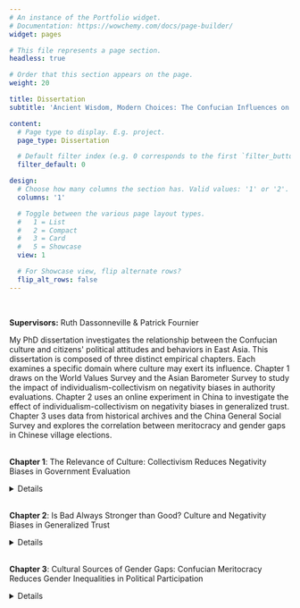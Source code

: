 ```yaml
---
# An instance of the Portfolio widget.
# Documentation: https://wowchemy.com/docs/page-builder/
widget: pages

# This file represents a page section.
headless: true

# Order that this section appears on the page.
weight: 20

title: Dissertation
subtitle: 'Ancient Wisdom, Modern Choices: The Confucian Influences on Political Attitudes and Behaviors'

content:
  # Page type to display. E.g. project.
  page_type: Dissertation

  # Default filter index (e.g. 0 corresponds to the first `filter_button` instance below).
  filter_default: 0

design:
  # Choose how many columns the section has. Valid values: '1' or '2'.
  columns: '1'

  # Toggle between the various page layout types.
  #   1 = List
  #   2 = Compact
  #   3 = Card
  #   5 = Showcase
  view: 1

  # For Showcase view, flip alternate rows?
  flip_alt_rows: false
---
```


<br/>

**Supervisors:** Ruth Dassonneville & Patrick Fournier
<br/>

My PhD dissertation investigates the relationship between the Confucian culture and citizens' political attitudes and behaviors in East Asia. This dissertation is composed of three distinct empirical chapters. Each examines a specific domain where culture may exert its influence. Chapter 1 draws on the World Values Survey and the Asian Barometer Survey to study the impact of individualism-collectivism on negativity biases in authority evaluations. Chapter 2 uses an online experiment in China to investigate the effect of individualism-collectivism on negativity biases in generalized trust. Chapter 3 uses data from historical archives and the China General Social Survey and explores the correlation between meritocracy and gender gaps in Chinese village elections. <br/>
<br/>

**Chapter 1**: The Relevance of Culture: Collectivism Reduces Negativity Biases in Government Evaluation <br/>

<details>
In political science, there is a broad literature that investigates the negativity biases in citizens’ attitudes and behaviors. In particular, we know that citizens’ political evaluations tend to be more strongly influenced by negative than positive perceptions of traits, events and policy outcomes. In this paper, I argue that culture is a significant yet understudied correlate of negativity biases. A multilevel analysis using the World Values Survey (WVS) demonstrates that the negativity bias in national government satisfaction weakens as a society’s level of collectivism rises. Next, I explore the effect of cultural values at the individual level with data from the Asian Barometer Survey (ABS). In line with the results from the WVS, I find that collectivism reduces the negative-positive asymmetry when citizens evaluate the incumbent authority on the basis of government performance. These results invite more caution when taking negativity biases as a general pattern that describes citizens’ attitudes toward political authority everywhere.
</details>  
<br/>

**Chapter 2**: Is Bad Always Stronger than Good? Culture and Negativity Biases in Generalized Trust  <br/>

<details>
Generalized trust refers to the trust that individuals have in the members of society. Social research identifies several psychological barriers that hinder trust development, including negativity biases. Previous studies demonstrate that trust is relatively easy to destroy but challenging to create. However, current research on negativity biases heavily relies on geographically-constrained samples from the Western hemisphere. In this paper, I argue that the negativity bias literature is based on individualistic assumptions and overlooks collectivistic contexts. Using a preregistered online experiment conducted in China, I find that receiving negative information about the untrustworthiness of other social members has a more profound impact on generalized trust than receiving comparable positive information about their trustworthiness. Nevertheless, the asymmetric effect of information on trust is contingent on participants’ self-rated cultural values. Individuals with higher collectivistic values tend to exhibit less negativity bias in trust development. These results shed light on the role of culture in understanding the dynamics of trust formation and call for further exploration of cultural influences on negativity biases.
</details>
<br/>

 **Chapter 3**: Cultural Sources of Gender Gaps: Confucian Meritocracy Reduces Gender Inequalities in Political Participation <br/>

<details>
The historical oppression of women in China mirrors the experiences of women in many other cultures. During the imperial era, Confucian ideologies and institutions played a significant role in perpetuating women’s disenfranchisement. This perception has become deeply entrenched, to the extent that contemporary discussions on women’s status often automatically refer to lingering Confucian legacies as one of the obstacles to achieving gender equality. However, this study offers a nuanced perspective by shedding light on how certain aspects of Confucianism, notably meritocracy, may serve to empower modern-day women. The research focuses on the Chinese context, particularly the historically significant Confucian-based meritocratic institution known as the civil examination system (keju). I argue that historical meritocratic legacies can have a lasting impact on contemporary behavior, specifically by reducing the gender gap in political participation in local village elections. Using data from historical archives and the China General Social Survey, I find a negative correlation between a prefecture’s historical success in the keju exams and the gender gap in village election turnout among present-day respondents. 
</details>
<br/>  
  
